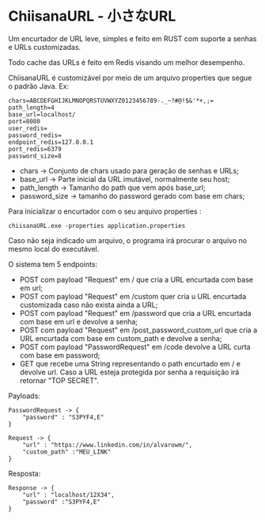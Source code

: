 # ChiisanaURL - 小さなURL

Um encurtador de URL leve, simples e feito em RUST com suporte a senhas e URLs customizadas.

Todo cache das URLs é feito em Redis visando um melhor desempenho.

ChiisanaURL é customizável por meio de um arquivo properties que segue o padrão Java. Ex:

```
chars=ABCDEFGHIJKLMNOPQRSTUVWXYZ0123456789-._~?#@!$&'*+,;=
path_length=4
base_url=localhost/
port=8080
user_redis=
password_redis=
endpoint_redis=127.0.0.1
port_redis=6379
password_size=8
```

* chars -> Conjunto de chars usado para geração de senhas e URLs;
* base_url -> Parte inicial da URL imutável, normalmente seu host;
* path_length -> Tamanho do path que vem após base_url;
* password_size -> tamanho do password gerado com base em chars;

Para inicializar o encurtador com o seu arquivo properties :
```
chiisanaURL.exe -properties application.properties
```

Caso não seja indicado um arquivo, o programa irá procurar o arquivo no mesmo local do executável.

O sistema tem 5 endpoints:

* POST com payload "Request" em / que cria a URL encurtada com base em url;
* POST com payload "Request" em /custom quer cria u URL encurtada customizada caso não exista ainda a URL;
* POST com payload "Request" em /password que cria a URL encurtada com base em url e devolve a senha;
* POST com payload "Request" em /post_password_custom_url que cria a URL encurtada com base em custom_path e devolve a senha;
* POST com payload "PasswordRequest" em /code devolve a URL curta com base em password;
* GET que recebe uma String representando o path encurtado em / e devolve url.
   Caso a URL esteja protegida por senha a requisição irá retornar "TOP SECRET".

Payloads:

```
PasswordRequest -> {
    "password" : "S3PYF4,E"
}

Request -> {
    "url" : "https://www.linkedin.com/in/alvarowm/",
    "custom_path" :"MEU_LINK"
}
```

Resposta:
```
Response -> {
    "url" : "localhost/12X34",
    "password" :"S3PYF4,E"
}
```







